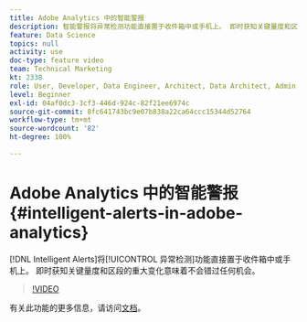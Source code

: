 ```yaml
---
title: Adobe Analytics 中的智能警报
description: 智能警报将异常检测功能直接置于收件箱中或手机上。 即时获知关键量度和区段的重大变化意味着不会错过任何机会。
feature: Data Science
topics: null
activity: use
doc-type: feature video
team: Technical Marketing
kt: 2338
role: User, Developer, Data Engineer, Architect, Data Architect, Admin, Leader
level: Beginner
exl-id: 04af0dc3-3cf3-446d-924c-82f21ee6974c
source-git-commit: 8fc641743bc9e07b838a22ca64ccc15344d52764
workflow-type: tm+mt
source-wordcount: '82'
ht-degree: 100%

---
```


# Adobe Analytics 中的智能警报 {#intelligent-alerts-in-adobe-analytics}

[!DNL Intelligent Alerts]将[!UICONTROL 异常检测]功能直接置于收件箱中或手机上。 即时获知关键量度和区段的重大变化意味着不会错过任何机会。

>[!VIDEO](https://video.tv.adobe.com/v/40926/?quality=12&learn=on&captions=chi_hans)

有关此功能的更多信息，请访问[文档](https://experienceleague.adobe.com/docs/analytics/analyze/analysis-workspace/virtual-analyst/intelligent-alerts/intellligent-alerts.html?lang=zh-Hans)。
